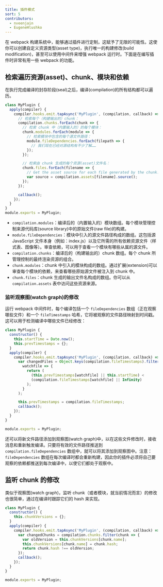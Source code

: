 ```yaml
---
title: 插件模式
sort: 5
contributors:
  - nveenjain
  - EugeneHlushko
---
```


在 webpack 构建系统中，能够通过插件进行定制，这赋予了无限的可能性。这使你可以创建自定义资源类型(asset type)，执行唯一的构建修改(build modification)，甚至可以使用中间件来增强 webpack 运行时。下面是在编写插件时非常有用一些 webpack 的功能。

## 检索遍历资源(asset)、chunk、模块和依赖

在执行完成编译的封存阶段(seal)之后，编译(compilation)的所有结构都可以遍历。

```javascript
class MyPlugin {
  apply(compiler) {
    compiler.hooks.emit.tapAsync('MyPlugin', (compilation, callback) => {
      // 检索每个（构建输出的）chunk：
      compilation.chunks.forEach(chunk => {
        // 检索 chunk 中（内置输入的）的每个模块：
        chunk.modules.forEach(module => {
          // 检索模块中包含的每个源文件路径：
          module.fileDependencies.forEach(filepath => {
            // 我们现在已经对源结构有不少了解……
          });
        });

        // 检索由 chunk 生成的每个资源(asset)文件名：
        chunk.files.forEach(filename => {
          // Get the asset source for each file generated by the chunk:
          var source = compilation.assets[filename].source();
        });
      });

      callback();
    });
  }
}
module.exports = MyPlugin;
```

- `compilation.modules`：编译后的（内置输入的）模块数组。每个模块管理控制来源代码库(source library)中的原始文件(raw file)的构建。
- `module.fileDependencies`：模块中引入的源文件路径构成的数组。这包括源 JavaScript 文件本身（例如：index.js）以及它所需的所有依赖资源文件（样式表、图像等）。审查依赖，可以用于查看一个模块有哪些从属的源文件。
- `compilation.chunks`：编译后的（构建输出的）chunk 数组。每个 chunk 所管理控制的最终渲染资源的组合。
- `chunk.modules`：chunk 中引入的模块构成的数组。通过扩展(extension)可以审查每个模块的依赖，来查看哪些原始源文件被注入到 chunk 中。
- `chunk.files`：chunk 生成的输出文件名构成的数组。你可以从 `compilation.assets` 表中访问这些资源来源。

### 监听观察图(watch graph)的修改

运行 webpack 中间件时，每个编译包括一个 `fileDependencies` 数组（正在观察哪些文件）和一个 `fileTimestamps` 哈希，它将被观察的文件路径映射到时间戳。这可以用于检测编译中哪些文件已经修改：

```javascript
class MyPlugin {
  constructor() {
    this.startTime = Date.now();
    this.prevTimestamps = {};
  }
  apply(compiler) {
    compiler.hooks.emit.tapAsync('MyPlugin', (compilation, callback) => {
      var changedFiles = Object.keys(compilation.fileTimestamps).filter(
        watchfile => {
          return (
            (this.prevTimestamps[watchfile] || this.startTime) <
            (compilation.fileTimestamps[watchfile] || Infinity)
          );
        }
      );

      this.prevTimestamps = compilation.fileTimestamps;
      callback();
    });
  }
}

module.exports = MyPlugin;
```

还可以将新文件路径添加到观察图(watch graph)中，以在这些文件修改时，接收消息和重新触发编译。只要将有效的文件路径推送到 `compilation.fileDependencies` 数组中，就可以将其添加到观察图中。注意：`fileDependencies` 数组在每次编译时都会重新构建，因此你的插件必须将自己要观察的依赖都推送到每次编译中，以使它们都处于观察中。

## 监听 chunk 的修改

类似于观察图(watch graph)，监听 chunk（或者模块，就当前情况而言）的修改也很简单，通过在编译时跟踪它们的 hash 来实现。

```javascript
class MyPlugin {
  constructor() {
    this.chunkVersions = {};
  }
  apply(compiler) {
    compiler.hooks.emit.tapAsync('MyPlugin', (compilation, callback) => {
      var changedChunks = compilation.chunks.filter(chunk => {
        var oldVersion = this.chunkVersions[chunk.name];
        this.chunkVersions[chunk.name] = chunk.hash;
        return chunk.hash !== oldVersion;
      });
      callback();
    });
  }
}

module.exports = MyPlugin;
```

